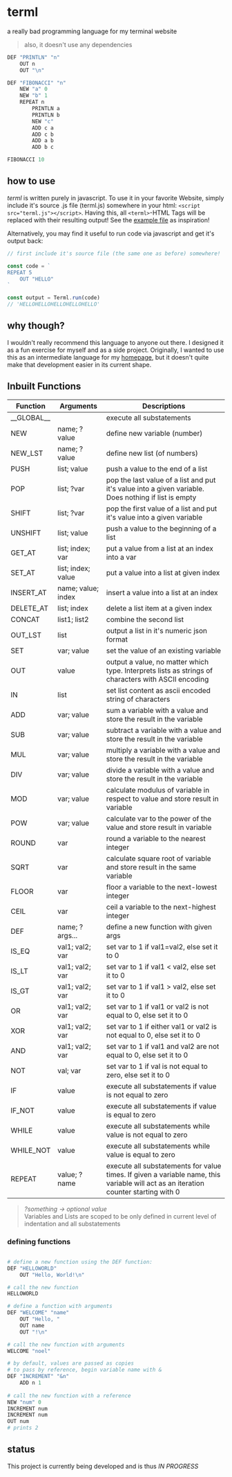 # terml
a really bad programming language for my terminal website  
> also, it doesn't use any dependencies

```py
DEF "PRINTLN" "n"
    OUT n
    OUT "\n"

DEF "FIBONACCI" "n"
    NEW "a" 0
    NEW "b" 1
    REPEAT n
        PRINTLN a
        PRINTLN b
        NEW "c"
        ADD c a
        ADD c b
        ADD a b
        ADD b c

FIBONACCI 10
```

## how to use

*terml* is written purely in javascript. To use it in your favorite Website, simply include it's source .js file (terml.js) somewhere in your html:
`<script src="terml.js"></script>`. Having this, all `<terml>`-HTML Tags will be replaced with their resulting output! See the [example file](https://github.com/noel-friedrich/terml/blob/main/example.html) as inspiration!


Alternatively, you may find it useful to run code via javascript and get it's output back:
```js
// first include it's source file (the same one as before) somewhere!

const code = `
REPEAT 5
    OUT "HELLO"
`

const output = Terml.run(code)
// 'HELLOHELLOHELLOHELLOHELLO'
```

## why though?

I wouldn't really recommend this language to anyone out there. I designed it as a fun exercise for myself and as a side project. Originally, I wanted to use this as an intermediate language for my [homepage](https://github.com/noel-friedrich/terminal), but it doesn't quite make that development easier in its current shape.

## Inbuilt Functions

| Function | Arguments | Descriptions |
| -------- | --------- | ------------ |
| \_\_GLOBAL\_\_ | | execute all substatements |
| NEW | name; ?value | define new variable (number) |
| NEW_LST | name; ?value | define new list (of numbers) |
| PUSH | list; value | push a value to the end of a list |
| POP | list; ?var | pop the last value of a list and put it's value into a given variable. Does nothing if list is empty |
| SHIFT | list; ?var | pop the first value of a list and put it's value into a given variable |
| UNSHIFT | list; value | push a value to the beginning of a list |
| GET_AT | list; index; var | put a value from a list at an index into a var |
| SET_AT | list; index; value | put a value into a list at given index |
| INSERT_AT | name; value; index | insert a value into a list at an index |
| DELETE_AT | list; index | delete a list item at a given index |
| CONCAT | list1; list2 | combine the second list |
| OUT_LST | list | output a list in it's numeric json format | 
| SET | var; value | set the value of an existing variable |
| OUT | value | output a value, no matter which type. Interprets lists as strings of characters with ASCII encoding |
| IN | list | set list content as ascii encoded string of characters |
| ADD | var; value | sum a variable with a value and store the result in the variable |
| SUB | var; value | subtract a variable with a value and store the result in the variable |
| MUL | var; value | multiply a variable with a value and store the result in the variable |
| DIV | var; value | divide a variable with a value and store the result in the variable |
| MOD | var; value | calculate modulus of variable in respect to value and store result in variable |
| POW | var; value | calculate var to the power of the value and store result in variable |
| ROUND | var | round a variable to the nearest integer |
| SQRT | var | calculate square root of variable and store result in the same variable |
| FLOOR | var | floor a variable to the next-lowest integer |
| CEIL | var | ceil a variable to the next-highest integer |
| DEF | name; ?args... | define a new function with given args |
| IS_EQ | val1; val2; var | set var to 1 if val1=val2, else set it to 0 |
| IS_LT | val1; val2; var | set var to 1 if val1 < val2, else set it to 0 |
| IS_GT | val1; val2; var | set var to 1 if val1 > val2, else set it to 0 |
| OR | val1; val2; var | set var to 1 if val1 or val2 is not equal to 0, else set it to 0 |
| XOR | val1; val2; var | set var to 1 if either val1 or val2 is not equal to 0, else set it to 0 |
| AND | val1; val2; var | set var to 1 if val1 and val2 are not equal to 0, else set it to 0 |
| NOT | val; var | set var to 1 if val is not equal to zero, else set it to 0 |
| IF | value | execute all substatements if value is not equal to zero |
| IF_NOT | value | execute all substatements if value is equal to zero |
| WHILE | value | execute all substatements while value is not equal to zero |
| WHILE_NOT | value | execute all substatements while value is equal to zero |
| REPEAT | value; ?name | execute all substatements for value times. If given a variable name, this variable will act as an iteration counter starting with 0 |

> *?something -> optional value*  
> Variables and Lists are scoped to be only defined in current level of indentation and all substatements

### defining functions

```py

# define a new function using the DEF function:
DEF "HELLOWORLD"
    OUT "Hello, World!\n"

# call the new function
HELLOWORLD

# define a function with arguments
DEF "WELCOME" "name"
    OUT "Hello, "
    OUT name
    OUT "!\n"

# call the new function with arguments
WELCOME "noel"

# by default, values are passed as copies
# to pass by reference, begin variable name with &
DEF "INCREMENT" "&n"
    ADD n 1
    
# call the new function with a reference
NEW "num" 0
INCREMENT num
INCREMENT num
OUT num
# prints 2

```

## status

This project is currently being developed and is thus *IN PROGRESS*
